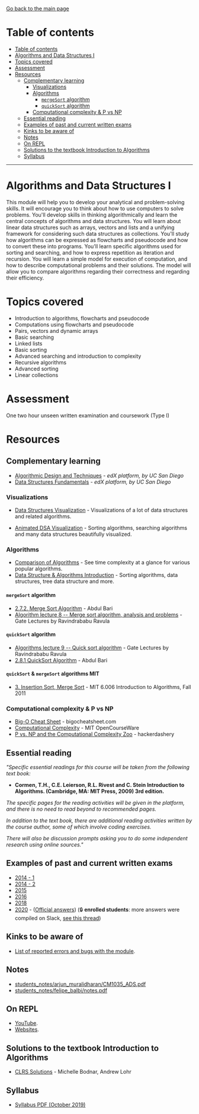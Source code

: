 [Go back to the main page](../../../README.md)

# Table of contents

- [Table of contents](#table-of-contents)
- [Algorithms and Data Structures I](#algorithms-and-data-structures-i)
- [Topics covered](#topics-covered)
- [Assessment](#assessment)
- [Resources](#resources)
  - [Complementary learning](#complementary-learning)
    - [Visualizations](#visualizations)
    - [Algorithms](#algorithms)
      - [`mergeSort` algorithm](#mergesort-algorithm)
      - [`quickSort` algorithm](#quicksort-algorithm)
    - [Computational complexity & P vs NP](#computational-complexity--p-vs-np)
  - [Essential reading](#essential-reading)
  - [Examples of past and current written exams](#examples-of-past-and-current-written-exams)
  - [Kinks to be aware of](#kinks-to-be-aware-of)
  - [Notes](#notes)
  - [On REPL](#on-repl)
  - [Solutions to the textbook Introduction to Algorithms](#solutions-to-the-textbook-introduction-to-algorithms)
  - [Syllabus](#syllabus)

---

# Algorithms and Data Structures I

This module will help you to develop your analytical and
problem-solving skills. It will encourage you to think about how to
use computers to solve problems. You'll develop skills in thinking
algorithmically and learn the central concepts of algorithms and data
structures. You will learn about linear data structures such as
arrays, vectors and lists and a unifying framework for considering
such data structures as collections. You'll study how algorithms can
be expressed as flowcharts and pseudocode and how to convert these
into programs. You'll learn specific algorithms used for sorting and
searching, and how to express repetition as iteration and
recursion. You will learn a simple model for execution of computation,
and how to describe computational problems and their solutions. The
model will allow you to compare algorithms regarding their correctness
and regarding their efficiency.

# Topics covered

- Introduction to algorithms, flowcharts and pseudocode
- Computations using flowcharts and pseudocode
- Pairs, vectors and dynamic arrays
- Basic searching
- Linked lists
- Basic sorting
- Advanced searching and introduction to complexity
- Recursive algorithms
- Advanced sorting
- Linear collections

# Assessment

One two hour unseen written examination and coursework (Type I)

# Resources

## Complementary learning

- [Algorithmic Design and Techniques](https://courses.edx.org/courses/course-v1:UCSanDiegoX+ALGS200x+2T2017/course) - _edX platform, by UC San Diego_
- [Data Structures Fundamentals](https://courses.edx.org/courses/course-v1:UCSanDiegoX+ALGS201x+1T2019/course) - _edX platform, by UC San Diego_

### Visualizations

- [Data Structures Visualization](https://www.cs.usfca.edu/~galles/visualization/Algorithms.html) - Visualizations of a lot of data structures and related algorithms.

- [Animated DSA Visualization](https://visualgo.net/en) - Sorting algorithms, searching algorithms and many data structures beautifully visualized.

### Algorithms

- [Comparison of Algorithms](https://en.wikipedia.org/wiki/Sorting_algorithm#Comparison_of_algorithms) - See time complexity at a glance for various popular algorithms.
- [Data Structure & Algorithms Introduction](https://www.programiz.com/dsa/algorithm) - Sorting algorithms, data structures, tree data structure and more.

#### `mergeSort` algorithm

- [2.7.2. Merge Sort Algorithm](https://www.youtube.com/watch?v=mB5HXBb_HY8) - Abdul Bari
- [Algorithm lecture 8 -- Merge sort algorithm, analysis and problems](https://www.youtube.com/watch?v=sfmaf4QpVTw) - Gate Lectures by Ravindrababu Ravula

#### `quickSort` algorithm

- [Algorithms lecture 9 -- Quick sort algorithm](https://www.youtube.com/watch?v=3DV8GO9g7B4) - Gate Lectures by Ravindrababu Ravula
- [2.8.1 QuickSort Algorithm](https://www.youtube.com/watch?v=7h1s2SojIRw) - Abdul Bari

#### `quickSort` & `mergeSort` algorithms MIT

- [3. Insertion Sort, Merge Sort](https://youtu.be/Kg4bqzAqRBM) - MIT 6.006 Introduction to Algorithms, Fall 2011

### Computational complexity & P vs NP

- [Big-O Cheat Sheet](https://www.bigocheatsheet.com/) - bigocheatsheet.com
- [Computational Complexity](https://www.youtube.com/watch?v=moPtwq_cVH8) - MIT OpenCourseWare
- [P vs. NP and the Computational Complexity Zoo](https://www.youtube.com/watch?v=YX40hbAHx3s) - hackerdashery

## Essential reading

_"Specific essential readings for this course will be taken from the following text book:_

- **Cormen, T.H., C.E. Leierson, R.L. Rivest and C. Stein Introduction to Algorithms. (Cambridge, MA: MIT Press, 2009) 3rd edition.**

_The specific pages for the reading activities will be given in the platform, and there is no need to read beyond to recommended pages._

_In addition to the text book, there are additional reading activities written by the course author, some of which involve coding exercises._

_There will also be discussion prompts asking you to do some independent research using online sources."_

## Examples of past and current written exams

- [2014 - 1](./past_exams/ADS14.pdf)
- [2014 - 2](./past_exams/ADS14-2.pdf)
- [2015](./past_exams/ADS15.pdf)
- [2016](./past_exams/ADS16.pdf)
- [2018](./past_exams/ADS18.pdf)
- [2020](./past_exams/ADS20.pdf) - ([Official answers](./past_exams/ADS20_answers.pdf)) (:lock: **enrolled students**: more answers were compiled on Slack, [see this thread](https://londoncs.slack.com/archives/CKZT2SR0U/p1582561904016800))

## Kinks to be aware of

- [List of reported errors and bugs with the module](../../../kinks/level_4/algorithms_and_data_structures_i/).

## Notes

- [students_notes/arjun_muralidharan/CM1035_ADS.pdf](../../../notes/level_4/algorithms_and_data_structures_i/students_notes/arjun_muralidharan/CM1035_ADS.pdf)
- [students_notes/felipe_balbi/notes.pdf](../../../notes/level_4/algorithms_and_data_structures_i/students_notes/felipe_balbi/notes.pdf)

## On REPL

- [YouTube](../../../youtube/README.md#algorithms).
- [Websites](../../../websites/README.md#algorithms).

## Solutions to the textbook Introduction to Algorithms

- [CLRS Solutions](https://sites.math.rutgers.edu/~ajl213/CLRS/CLRS.html) - Michelle Bodnar, Andrew Lohr

## Syllabus

- [Syllabus PDF (October 2019)](./resources/Syllabus_Algorithms_and_Data_Structures_1_CM1035.pdf)

